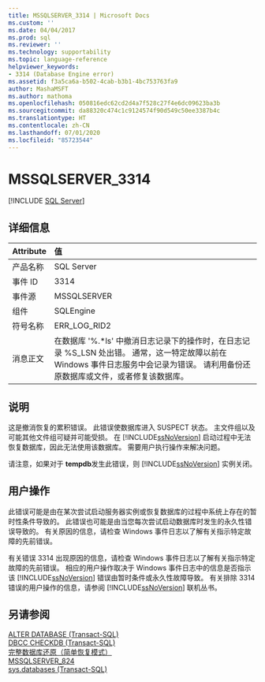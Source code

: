 ```yaml
---
title: MSSQLSERVER_3314 | Microsoft Docs
ms.custom: ''
ms.date: 04/04/2017
ms.prod: sql
ms.reviewer: ''
ms.technology: supportability
ms.topic: language-reference
helpviewer_keywords:
- 3314 (Database Engine error)
ms.assetid: f3a5ca6a-b502-4cab-b3b1-4bc753763fa9
author: MashaMSFT
ms.author: mathoma
ms.openlocfilehash: 050816edc62cd2d4a7f528c27f4e6dc09623ba3b
ms.sourcegitcommit: da88320c474c1c9124574f90d549c50ee3387b4c
ms.translationtype: HT
ms.contentlocale: zh-CN
ms.lasthandoff: 07/01/2020
ms.locfileid: "85723544"
---
```

# <a name="mssqlserver_3314"></a>MSSQLSERVER_3314
 [!INCLUDE [SQL Server](../../includes/applies-to-version/sqlserver.md)]
  
## <a name="details"></a>详细信息  
  
| Attribute | 值 |  
| :-------- | :---- |  
|产品名称|SQL Server|  
|事件 ID|3314|  
|事件源|MSSQLSERVER|  
|组件|SQLEngine|  
|符号名称|ERR_LOG_RID2|  
|消息正文|在数据库 '%.*ls' 中撤消日志记录下的操作时，在日志记录 %S_LSN 处出错。 通常，这一特定故障以前在 Windows 事件日志服务中会记录为错误。 请利用备份还原数据库或文件，或者修复该数据库。|  
  
## <a name="explanation"></a>说明  
这是撤消恢复的累积错误。 此错误使数据库进入 SUSPECT 状态。 主文件组以及可能其他文件组可疑并可能受损。 在 [!INCLUDE[ssNoVersion](../../includes/ssnoversion-md.md)] 启动过程中无法恢复数据库，因此无法使用该数据库。 需要用户执行操作来解决问题。  
  
请注意，如果对于 **tempdb**发生此错误，则 [!INCLUDE[ssNoVersion](../../includes/ssnoversion-md.md)] 实例关闭。  
  
## <a name="user-action"></a>用户操作  
此错误可能是由在某次尝试启动服务器实例或恢复数据库的过程中系统上存在的暂时性条件导致的。 此错误也可能是由当您每次尝试启动数据库时发生的永久性错误导致的。 有关原因的信息，请检查 Windows 事件日志以了解有关指示特定故障的先前错误。  
  
有关错误 3314 出现原因的信息，请检查 Windows 事件日志以了解有关指示特定故障的先前错误。 相应的用户操作取决于 Windows 事件日志中的信息是否指示该 [!INCLUDE[ssNoVersion](../../includes/ssnoversion-md.md)] 错误由暂时条件或永久性故障导致。 有关排除 3314 错误的用户操作的信息，请参阅 [!INCLUDE[ssNoVersion](../../includes/ssnoversion-md.md)] 联机丛书。  
  
## <a name="see-also"></a>另请参阅  
[ALTER DATABASE (Transact-SQL)](~/t-sql/statements/alter-database-transact-sql-set-options.md)  
[DBCC CHECKDB (Transact-SQL)](~/t-sql/database-console-commands/dbcc-checkdb-transact-sql.md)  
[完整数据库还原（简单恢复模式）](~/relational-databases/backup-restore/complete-database-restores-simple-recovery-model.md)  
[MSSQLSERVER_824](~/relational-databases/errors-events/mssqlserver-824-database-engine-error.md)  
[sys.databases (Transact-SQL)](~/relational-databases/system-catalog-views/sys-databases-transact-sql.md)  
  
